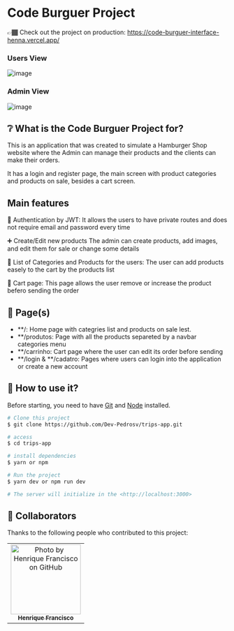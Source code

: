 <h1>Code Burguer Project</h1>

👉🏾 Check out the project on production: https://code-burguer-interface-henna.vercel.app/

### Users View
![image](https://github.com/HenriqueFSouza/code-burguer-interface/assets/readme/gif.gif)

### Admin View
![image](https://github.com/HenriqueFSouza/code-burguer-interface/assets/readme/admin-gif.gif)

## ❔ What is the Code Burguer Project for?

This is an application that was created to simulate a Hamburger Shop website where the Admin can manage their products and the clients can make their orders.

It has a login and register page, the main screen with product categories and products on sale, besides a cart screen.

## Main features

🔐 Authentication by JWT: 
It allows the users to have private routes and does not require email and password every time

➕ Create/Edit new products
The admin can create products, add images, and edit them for sale or change some details

🧾 List of Categories and Products for the users:
The user can add products easely to the cart by the products list

📝 Cart page: 
This page allows the user remove or increase the product befero sending the order

## 📁 Page(s)

- **/: Home page with categries list and products on sale lest.
- **/produtos: Page with all the products separeted by a navbar categories menu
- **/carrinho: Cart page where the user can edit its order before sending
- **/login & **/cadatro: Pages where users can login into the application or create a new account

## :closed_book: How to use it?

Before starting, you need to have [Git](https://git-scm.com) and [Node](https://nodejs.org/en/) installed.

```bash
# Clone this project
$ git clone https://github.com/Dev-Pedrosv/trips-app.git

# access
$ cd trips-app

# install dependencies
$ yarn or npm

# Run the project
$ yarn dev or npm run dev

# The server will initialize in the <http://localhost:3000>
```

## 🤝 Collaborators

Thanks to the following people who contributed to this project:

<table>
  <tr>
    <td align="center">
      <a href="#">
        <img src="https://avatars.githubusercontent.com/u/93978780?v=4" width="160px;" alt="Photo by Henrique Francisco on GitHub"/><br>
        <sub>
          <b>Henrique Francisco</b>
        </sub>
      </a>
    </all>
  </tr>
</table>

